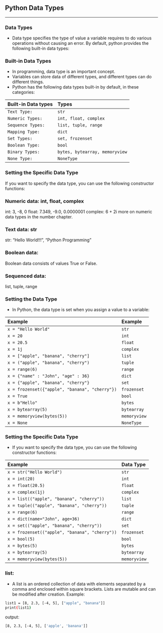 ## Python Data Types
***
### Data Types
- Data type specifies the type of value a variable requires to do various operations without causing an error. By default, python provides the following built-in data types:
### Built-in Data Types
- In programming, data type is an important concept.
- Variables can store data of different types, and different types can do different things.
- Python has the following data types built-in by default, in these categories:

|Built-in Data types| Types     |
| :--------         | :------- |
| `Text Type:      `| `str` | 
| `Numeric Types:  `| `int, float, complex` | 
| `Sequence Types: `| `list, tuple, range` | 
| `Mapping Type:   `| `dict` |
| `Set Types:	   `| `set, frozenset` | 
| `Boolean Type:   `| `bool` | 
| `Binary Types:   `| `bytes, bytearray, memoryview` | 
| `None Type:      `| `NoneType` | 

### Setting the Specific Data Type
If you want to specify the data type, you can use the following constructor functions:

### Numeric data: int, float, complex
int: 3, -8, 0
float: 7.349, -9.0, 0.0000001
complex: 6 + 2i
more on numeric data types in the number chapter.
### Text data: str
str: “Hello World!!!”, “Python Programming”
### Boolean data:
Boolean data consists of values True or False.
### Sequenced data:
list, tuple, range

### Setting the Data Type
- In Python, the data type is set when you assign a value to a variable:

|Example                             |Example     |
| :----------------------------------| :------- |
| `x = "Hello World"                `| `str` | 
| `x = 20                           `| `int` | 
| `x = 20.5                         `| `float` | 
| `x = 1j                           `| `complex` |
| `x = ["apple", "banana", "cherry"]`| `list` | 
| `x = ("apple", "banana", "cherry")`| `tuple` | 
| `x = range(6)                     `| `range` | 
| `x = {"name" : "John", "age" : 36}`| `dict` | 
| `x = {"apple", "banana", "cherry"}`| `set` | 
| `x = frozenset({"apple", "banana", "cherry"})`| `frozenset` | 
| `x = True                         `| `bool` | 
| `x = b"Hello"                     `| `bytes` |
| `x = bytearray(5)                 `| `bytearray` | 
| `x = memoryview(bytes(5))         `| `memoryview` | 
| `x = None                         `| `NoneType` | 

### Setting the Specific Data Type
- If you want to specify the data type, you can use the following constructor functions:

|Example                                     |Data Type     |
| :------------------------------------------| :------- |
| `x = str("Hello World")	                `| `str` | 
| `x = int(20)	                            `| `int` | 
| `x = float(20.5)	                        `| `float` |
| `x = complex(1j)	                        `| `complex` | 
| `x = list(("apple", "banana", "cherry"))	`| `list` | 
| `x = tuple(("apple", "banana", "cherry"))	`| `tuple` | 
| `x = range(6)	                            `| `range` | 
| `x = dict(name="John", age=36)	        `| `dict` | 
| `x = set(("apple", "banana", "cherry"))   `| `set` | 
| `x = frozenset(("apple", "banana", "cherry"))`| `frozenset` | 
| `x = bool(5)	                            `| `bool` |
| `x = bytes(5)	                            `| `bytes` | 
| `x = bytearray(5)	                        `| `bytearray` | 
| `x = memoryview(bytes(5))	                `| `memoryview` | 

### list:
-  A list is an ordered collection of data with elements separated by a comma and enclosed within square brackets. Lists are mutable and can be modified after creation.
Example:
```bash
list1 = [8, 2.3, [-4, 5], ["apple", "banana"]]
print(list1)
```
output:
```bash
[8, 2.3, [-4, 5], ['apple', 'banana']]
```

